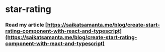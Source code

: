# star-rating
### Read my article [https://saikatsamanta.me/blog/create-start-rating-component-with-react-and-typescript](https://saikatsamanta.me/blog/create-start-rating-component-with-react-and-typescript)
